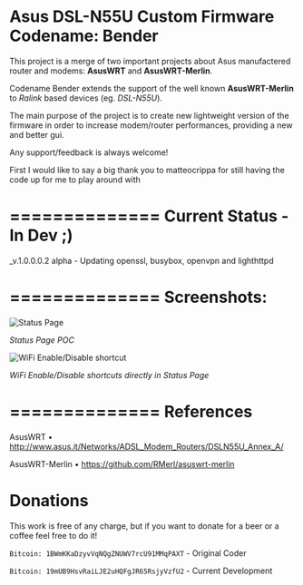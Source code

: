 Asus DSL-N55U Custom Firmware 
Codename: Bender
===============

This project is a merge of two important projects about Asus manufactered router and modems: **AsusWRT** and **AsusWRT-Merlin**.

Codename Bender extends the support of the well known **AsusWRT-Merlin** to _Ralink_ based devices (eg. _DSL-N55U_).

The main purpose of the project is to create new lightweight version of the firmware in order to increase modem/router performances, providing a new and better gui.

Any support/feedback is always welcome!

First I would like to say a big thank you to matteocrippa for still having the code up for me to play around with

==============
Current Status - In Dev ;)
==============

_v.1.0.0.0.2 alpha - Updating openssl, busybox, openvpn and lighthttpd 

==============
Screenshots:
==============


![Status Page](http://i47.tinypic.com/2re49ww.png)

_Status Page POC_


![WiFi Enable/Disable shortcut](http://i49.tinypic.com/15wb9k9.jpg)

_WiFi Enable/Disable shortcuts directly in Status Page_

==============
References
==============

AsusWRT • http://www.asus.it/Networks/ADSL_Modem_Routers/DSLN55U_Annex_A/

AsusWRT-Merlin • https://github.com/RMerl/asuswrt-merlin

Donations
===========================

This work is free of any charge, but if you want to donate for a beer or a coffee feel free to do it!

`Bitcoin: 1BWmKKaDzyvVqNQgZNUWV7rcU91MMqPAXT` - Original Coder

`Bitcoin: 19mUB9HsvRaiLJE2uHQFgJR65RsjyVzfU2` - Current Development 
